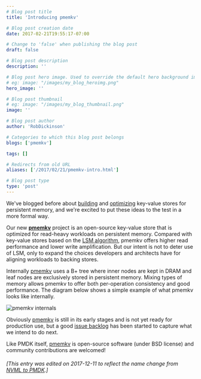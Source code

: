 ```yaml
---
# Blog post title
title: 'Introducing pmemkv'

# Blog post creation date
date: 2017-02-21T19:55:17-07:00

# Change to 'false' when publishing the blog post
draft: false

# Blog post description
description: ''

# Blog post hero image. Used to override the default hero background image.
# eg: image: "/images/my_blog_heroimg.png"
hero_image: ''

# Blog post thumbnail
# eg: image: "/images/my_blog_thumbnail.png"
image: ''

# Blog post author
author: 'RobDickinson'

# Categories to which this blog post belongs
blogs: ['pmemkv']

tags: []

# Redirects from old URL
aliases: ['/2017/02/21/pmemkv-intro.html']

# Blog post type
type: 'post'
---
```


We've blogged before about
[building](/blog/2015/07/transactional-key-value-store-using-libpmemobj-diy) and
[optimizing](/blog/2015/09/kv-store-improved-measured)
key-value stores for persistent memory, and we're excited to
put these ideas to the test in a more formal way.

Our new **[pmemkv](https://github.com/pmem/pmemkv)** project is
an open-source key-value store that is optimized
for read-heavy workloads on persistent memory.
Compared with key-value stores based on the
[LSM algorithm](https://en.wikipedia.org/wiki/Log-structured_merge-tree),
pmemkv offers higher read performance and lower write amplification.
But our intent is not to deter use of LSM, only to expand the choices
developers and architects have for aligning workloads to backing stores.

Internally [pmemkv](https://github.com/pmem/pmemkv) uses a B+ tree where
inner nodes are kept in DRAM and leaf nodes are exclusively stored in
persistent memory. Mixing types of memory allows pmemkv to offer both
per-operation consistency and good performance. The diagram below shows
a simple example of what pmemkv looks like internally.

![pmemkv internals](/images/posts/pmemkv1.png)

Obviously [pmemkv](https://github.com/pmem/pmemkv) is still in its early
stages and is not yet ready for production use, but a good
[issue backlog](https://github.com/pmem/pmemkv/issues)
has been started to capture what we intend to do next.

Like PMDK itself, [pmemkv](https://github.com/pmem/pmemkv) is
open-source software (under BSD license) and community contributions
are welcomed!

###### [This entry was edited on 2017-12-11 to reflect the name change from [NVML to PMDK](/blog/2017/12/NVML-is-now-PMDK).]
